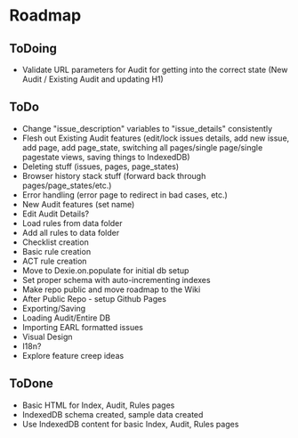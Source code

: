 # Roadmap

## ToDoing
* Validate URL parameters for Audit for getting into the correct state (New Audit / Existing Audit and updating H1)

## ToDo
* Change "issue_description" variables to "issue_details" consistently
* Flesh out Existing Audit features (edit/lock issues details, add new issue, add page, add page_state, switching all pages/single page/single pagestate views, saving things to IndexedDB)
* Deleting stuff (issues, pages, page_states)
* Browser history stack stuff (forward back through pages/page_states/etc.)
* Error handling (error page to redirect in bad cases, etc.)
* New Audit features (set name)
* Edit Audit Details?
* Load rules from data folder
* Add all rules to data folder
* Checklist creation
* Basic rule creation
* ACT rule creation
* Move to Dexie.on.populate for initial db setup
* Set proper schema with auto-incrementing indexes
* Make repo public and move roadmap to the Wiki
* After Public Repo - setup Github Pages
* Exporting/Saving
* Loading Audit/Entire DB
* Importing EARL formatted issues
* Visual Design
* I18n?
* Explore feature creep ideas


## ToDone
* Basic HTML for Index, Audit, Rules pages
* IndexedDB schema created, sample data created
* Use IndexedDB content for basic Index, Audit, Rules pages
